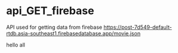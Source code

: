 # api_GET_firebase
API used for getting data from firebase
https://post-7d549-default-rtdb.asia-southeast1.firebasedatabase.app/movie.json

hello all
